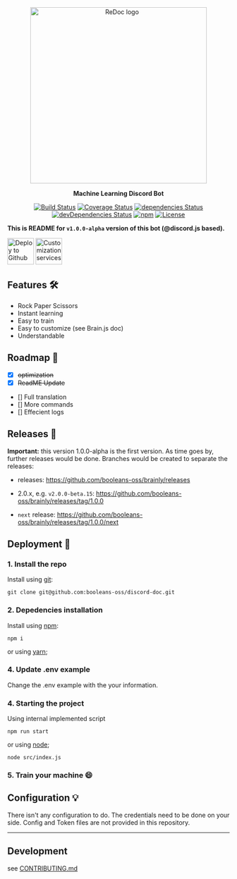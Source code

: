 <div align="center">
  <img alt="ReDoc logo" src="https://www.pngfind.com/pngs/b/102-1026997_jeffy-discordjs-discord-js-logo-hd-png-download.png" width="400px" />

  **Machine Learning Discord Bot**

  [![Build Status](https://travis-ci.org/Redocly/redoc.svg?branch=master)](https://github.com/booleans-oss/brainly/) [![Coverage Status](https://coveralls.io/repos/Redocly/redoc/badge.svg?branch=master&service=github)](https://github.com/booleans-oss/brainly/) [![dependencies Status](https://david-dm.org/Redocly/redoc/status.svg)](https://github.com/booleans-oss/brainly/) [![devDependencies Status](https://david-dm.org/Redocly/redoc/dev-status.svg)](https://github.com/booleans-oss/brainly/) [![npm](http://img.shields.io/npm/v/redoc.svg)](https://www.npmjs.com/package/discord.js) [![License](https://img.shields.io/npm/l/redoc.svg)](https://github.com/booleans-oss/brainly/blob/master/LICENSE)


</div>

**This is README for `v1.0.0-alpha` version of this bot (@discord.js based).**


[<img alt="Deploy to Github" src="http://i.imgur.com/YZmaqk3.png" height="60px">](https://github.com/booleans-oss/brainly/) [<img alt="Customization services" src="http://i.imgur.com/c4sUF7M.png" height="60px">](https://github.com/booleans-oss/brainly/)

## Features 🛠
- Rock Paper Scissors
- Instant learning
- Easy to train
- Easy to customize (see Brain.js doc)
- Understandable

## Roadmap 🏁
  - [X] ~~optimization~~
  - [X] ~~ReadME Update~~
  - [] Full translation
  - [] More commands
  - [] Effecient logs

## Releases 🔴
**Important:** this version 1.0.0-alpha is the first version. As time goes by, further releases would be done. Branches would be created to separate the releases:
- releases: https://github.com/booleans-oss/brainly/releases

- 2.0.x, e.g. `v2.0.0-beta.15`: https://github.com/booleans-oss/brainly/releases/tag/1.0.0
- `next` release: https://github.com/booleans-oss/brainly/releases/tag/1.0.0/next

## Deployment 🌱

### 1. Install the repo
Install using [git](https://github.com/booleans-oss/brainly/):

    git clone git@github.com:booleans-oss/discord-doc.git

### 2. Depedencies installation
Install using [npm](https://docs.npmjs.com/getting-started/what-is-npm):

    npm i

or using [yarn](https://yarnpkg.com);

### 4. Update .env example 
Change the .env example with the your information.

### 4. Starting the project
Using internal implemented script

    npm run start

or using [node](https://nodejs.com);

    node src/index.js


### 5. Train your machine :smile:

## Configuration 💡

There isn't any configuration to do. The credentials need to be done on your side. Config and Token files are not provided in this repository.

-----------
## Development
see [CONTRIBUTING.md](.github/CONTRIBUTING.md)

